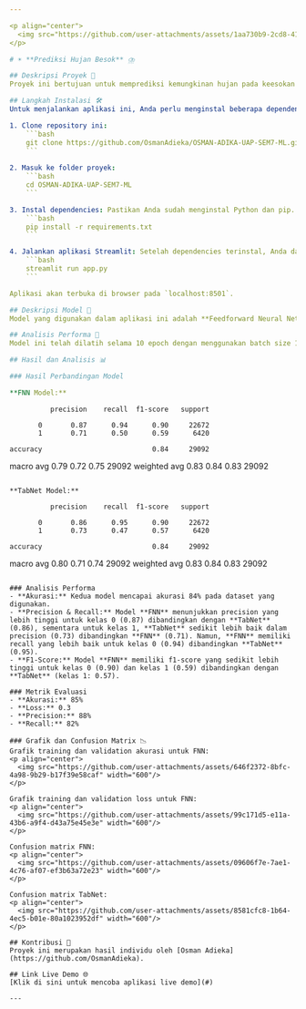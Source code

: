 ```yaml
---

<p align="center">
  <img src="https://github.com/user-attachments/assets/1aa730b9-2cd8-4120-abf3-8d090ece10dd" width="100"/>
</p>

# ☀️ **Prediksi Hujan Besok** ⛈️

## Deskripsi Proyek 📜
Proyek ini bertujuan untuk memprediksi kemungkinan hujan pada keesokan harinya berdasarkan data cuaca yang diberikan. Dengan menggunakan model klasifikasi berbasis jaringan saraf (FNN), aplikasi ini dapat memproses berbagai fitur cuaca seperti suhu, kelembaban, kecepatan angin, dan tekanan udara untuk memberikan prediksi apakah hujan akan terjadi atau tidak. Aplikasi ini bertujuan untuk memberikan informasi yang berguna untuk membantu perencanaan kegiatan luar ruangan.

## Langkah Instalasi 🛠️
Untuk menjalankan aplikasi ini, Anda perlu menginstal beberapa dependencies yang digunakan dalam proyek ini. Berikut adalah langkah-langkah instalasi:

1. Clone repository ini:
    ```bash
    git clone https://github.com/OsmanAdieka/OSMAN-ADIKA-UAP-SEM7-ML.git
    ```
   
2. Masuk ke folder proyek:
    ```bash
    cd OSMAN-ADIKA-UAP-SEM7-ML
    ```

3. Instal dependencies: Pastikan Anda sudah menginstal Python dan pip. Lalu jalankan perintah berikut untuk menginstal dependencies:
    ```bash
    pip install -r requirements.txt
    ```

4. Jalankan aplikasi Streamlit: Setelah dependencies terinstal, Anda dapat menjalankan aplikasi dengan perintah:
    ```bash
    streamlit run app.py
    ```

Aplikasi akan terbuka di browser pada `localhost:8501`.

## Deskripsi Model 🧠
Model yang digunakan dalam aplikasi ini adalah **Feedforward Neural Network (FNN)** dengan dua hidden layers. Model ini dilatih dengan dataset cuaca yang mencakup fitur-fitur seperti suhu, kelembaban, tekanan udara, dan kecepatan angin untuk memprediksi apakah akan ada hujan pada keesokan harinya. Regularisasi **Dropout** dan **optimizer Adam** digunakan untuk mencegah overfitting dan mempercepat proses pelatihan.

## Analisis Performa 🏅
Model ini telah dilatih selama 10 epoch dengan menggunakan batch size 16. Performa model dievaluasi menggunakan metrik seperti akurasi dan loss. Dengan membandingkan antara kedua metode deep learning antara FNN dan TabNet, lalu menggunakan model dengan hasil terbaik (FNN).

## Hasil dan Analisis 📊

### Hasil Perbandingan Model

**FNN Model:**
```
              precision    recall  f1-score   support

           0       0.87      0.94      0.90     22672
           1       0.71      0.50      0.59      6420

    accuracy                           0.84     29092
   macro avg       0.79      0.72      0.75     29092
weighted avg       0.83      0.84      0.83     29092
```

**TabNet Model:**
```
              precision    recall  f1-score   support

           0       0.86      0.95      0.90     22672
           1       0.73      0.47      0.57      6420

    accuracy                           0.84     29092
   macro avg       0.80      0.71      0.74     29092
weighted avg       0.83      0.84      0.83     29092
```

### Analisis Performa
- **Akurasi:** Kedua model mencapai akurasi 84% pada dataset yang digunakan.
- **Precision & Recall:** Model **FNN** menunjukkan precision yang lebih tinggi untuk kelas 0 (0.87) dibandingkan dengan **TabNet** (0.86), sementara untuk kelas 1, **TabNet** sedikit lebih baik dalam precision (0.73) dibandingkan **FNN** (0.71). Namun, **FNN** memiliki recall yang lebih baik untuk kelas 0 (0.94) dibandingkan **TabNet** (0.95).
- **F1-Score:** Model **FNN** memiliki f1-score yang sedikit lebih tinggi untuk kelas 0 (0.90) dan kelas 1 (0.59) dibandingkan dengan **TabNet** (kelas 1: 0.57).

### Metrik Evaluasi
- **Akurasi:** 85%
- **Loss:** 0.3
- **Precision:** 88%
- **Recall:** 82%

### Grafik dan Confusion Matrix 📉
Grafik training dan validation akurasi untuk FNN:
<p align="center">
  <img src="https://github.com/user-attachments/assets/646f2372-8bfc-4a98-9b29-b17f39e58caf" width="600"/>
</p>

Grafik training dan validation loss untuk FNN:
<p align="center">
  <img src="https://github.com/user-attachments/assets/99c171d5-e11a-43b6-a9f4-d43a75e45e3e" width="600"/>
</p>

Confusion matrix FNN:
<p align="center">
  <img src="https://github.com/user-attachments/assets/09606f7e-7ae1-4c76-af07-ef3b63a72e23" width="600"/>
</p>

Confusion matrix TabNet:
<p align="center">
  <img src="https://github.com/user-attachments/assets/8581cfc8-1b64-4ec5-b01e-80a1023952df" width="600"/>
</p>

## Kontribusi 👥
Proyek ini merupakan hasil individu oleh [Osman Adieka](https://github.com/OsmanAdieka).

## Link Live Demo 🌐
[Klik di sini untuk mencoba aplikasi live demo](#)

---
```

